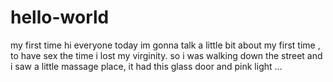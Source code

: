 # hello-world
my first time
hi everyone 
today im gonna talk a little bit about my first time , to have sex 
the time i lost my virginity.
so i was walking down the street and i saw a little massage place, it had this glass door and pink light ...
